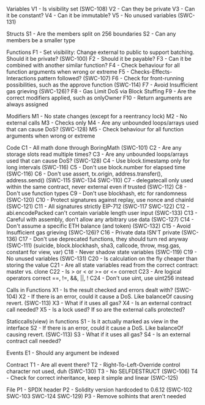 Variables
V1 - Is visibility set (SWC-108)
V2 - Can they be private
V3 - Can it be constant?
V4 - Can it be immutable?
V5 - No unused variables (SWC-131)

Structs
S1 - Are the members split on 256 boundaries
S2 - Can any members be a smaller type

Functions
F1 - Set visibility: Change external to public to support batching. Should it be private? (SWC-100)
F2 - Should it be payable?
F3 - Can it be combined with another similar function?
F4 - Check behaviour for all function arguments when wrong or extreme
F5 - Checks-Effects-Interactions pattern followed? (SWC-107)
F6 - Check for front-running possibilities, such as the approve function (SWC-114)
F7 - Avoid Insufficient gas grieving (SWC-126)?
F8 - Gas Limit DoS via Block Stuffing
F9 - Are the correct modifiers applied, such as onlyOwner
F10 - Return arguments are always assigned

Modifiers
M1 - No state changes (except for a reentrancy lock)
M2 - No external calls
M3 - Checks only
M4 - Are any unbounded loops/arrays used that can cause DoS? (SWC-128)
M5 - Check behaviour for all function arguments when wrong or extreme

Code
C1 - All math done through BoringMath (SWC-101)
C2 - Are any storage slots read multiple times?
C3 - Are any unbounded loops/arrays used that can cause DoS? (SWC-128)
C4 - Use block.timestamp only for long intervals (SWC-116)
C5 - Don't use block.number for elapsed time (SWC-116)
C6 - Don't use assert, tx.origin, address.transfer(), address.send()  (SWC-115 SWC-134 SWC-110)
C7 - delegatecall only used within the same contract, never external even if trusted (SWC-112)
C8 - Don't use function types
C9 - Don't use blockhash, etc for randomness (SWC-120)
C10 - Protect signatures against replay, use nonce and chainId (SWC-121)
C11 - All signatures strictly EIP-712 (SWC-117 SWC-122)
C12 - abi.encodePacked can't contain variable length user input (SWC-133)
C13 - Careful with assembly, don't allow any arbitrary use data (SWC-127)
C14 - Don't assume a specific ETH balance (and token) (SWC-132)
C15 - Avoid Insufficient gas grieving (SWC-126)?
C16 - Private data ISN'T private (SWC-136)
C17 - Don't use deprecated functions, they should turn red anyway (SWC-111)
    (suicide, block.blockhash, sha3, callcode, throw, msg.gas, constant for view, var)
C18 - Never shadow state variables (SWC-119)
C19 - No unused variables (SWC-131)
C20 - Is calculation on the fly cheaper than storing the value
C21 - Are all state variables read from the correct contract: master vs. clone
C22 - Is > or < or >= or <= correct
C23 - Are logical operators correct ==, !=, &&, ||, !
C24 - Don't use uint, use uint256 instead

Calls in Functions
X1 - Is the result checked and errors dealt with? (SWC-104)
X2 - If there is an error, could it cause a DoS. Like balanceOf causing revert. (SWC-113)
X3 - What if it uses all gas?
X4 - Is an external contract call needed?
X5 - Is a lock used? If so are the external calls protected?

Staticcalls(view) in functions
S1 - Is it actually marked as view in the interface
S2 - If there is an error, could it cause a DoS. Like balanceOf causing revert. (SWC-113)
S3 - What if it uses all gas?
S4 - Is an external contract call needed?

Events
E1 - Should any argument be indexed

Contract
T1 - Are all event there?
T2 - Right-To-Left-Override control character not used, duh (SWC-130)
T3 - No SELFDESTRUCT (SWC-106)
T4 - Check for correct inheritance, keep it simple and linear (SWC-125)

File
P1 - SPDX header
P2 - Solidity version hardcoded to 0.6.12 (SWC-102 SWC-103 SWC-124 SWC-129)
P3 - Remove solhints that aren't needed

